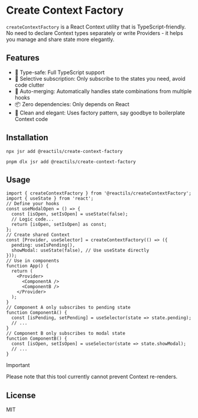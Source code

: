 # Create Context Factory

`createContextFactory` is a React Context utility that is TypeScript-friendly. No need to declare Context types separately or write Providers - it helps you manage and share state more elegantly.

## Features

- 🚀 Type-safe: Full TypeScript support
- 🎯 Selective subscription: Only subscribe to the states you need, avoid code clutter
- 🔄 Auto-merging: Automatically handles state combinations from multiple hooks
- 📦 Zero dependencies: Only depends on React
- 🎨 Clean and elegant: Uses factory pattern, say goodbye to boilerplate Context code

## Installation

```shell
npx jsr add @reactils/create-context-factory
```

```shell
pnpm dlx jsr add @reactils/create-context-factory
```

## Usage

```tsx
import { createContextFactory } from '@reactils/createContextFactory';
import { useState } from 'react';
// Define your hooks
const useModalOpen = () => {
  const [isOpen, setIsOpen] = useState(false);
  // Logic code...
  return [isOpen, setIsOpen] as const;
};
// Create shared Context
const [Provider, useSelector] = createContextFactory(() => ({
  pending: useIsPending(),
  showModal: useState(false), // Use useState directly
}));
// Use in components
function App() {
  return (
    <Provider>
      <ComponentA />
      <ComponentB />
    </Provider>
  );
}
// Component A only subscribes to pending state
function ComponentA() {
  const [isPending, setPending] = useSelector(state => state.pending);
  // ...
}
// Component B only subscribes to modal state
function ComponentB() {
  const [isOpen, setIsOpen] = useSelector(state => state.showModal);
  // ...
}
```

> [!IMPORTANT]
> Please note that this tool currently cannot prevent Context re-renders.

## License

MIT
